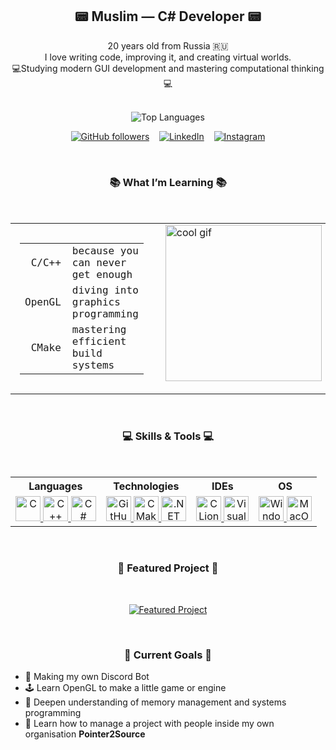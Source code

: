 <h2 align="center">📟 Muslim — C# Developer 📟</h2>

<p align="center">
  20 years old from Russia 🇷🇺<br>
I love writing code, improving it, and creating virtual worlds.<br>
   💻Studying modern GUI development and mastering computational thinking 💻
</p>

<br />

<div align="center">

  <img src="https://github-readme-stats.vercel.app/api/top-langs/?username=Max49CMD&theme=tokyonight&show_icons=true&hide_border=false&layout=compact" alt="Top Languages" />

  [![GitHub followers](https://img.shields.io/github/followers/Max49CMD?style=social)](https://github.com/Max49CMD)
  &nbsp;&nbsp;
  [![LinkedIn](https://img.shields.io/badge/-Max49CMD-blue?style=flat-square&logo=linkedin&logoColor=white)](https://www.linkedin.com/in/Max49CMD/)
  &nbsp;&nbsp;
  [![Instagram](https://img.shields.io/badge/Instagram-E4405F?style=flat-square&logo=instagram&logoColor=white)](https://www.instagram.com/Max49CMD/)

</div>

<br />

<h3 align="center">📚 What I’m Learning 📚</h3>

<br />

<table align="center" cellpadding="0" cellspacing="0" style="border-collapse: collapse;">
  <tr>
    <td style="padding: 15px; vertical-align: top;">
      <table style="font-family: Consolas, monospace;">
        <tr>
          <td style="text-align:right; padding-right:10px;">C/C++</td>
          <td>because you can never get enough</td>
        </tr>
        <tr>
          <td style="text-align:right; padding-right:10px;">OpenGL</td>
          <td>diving into graphics programming</td>
        </tr>
        <tr>
          <td style="text-align:right; padding-right:10px;">CMake</td>
          <td>mastering efficient build systems</td>
        </tr>
      </table>
    </td>
    <td style="padding-left: 20px; vertical-align: top;">
      <img src="https://www.icegif.com/wp-content/uploads/2021/09/icegif-2.gif" alt="cool gif" width="250" />
    </td>
  </tr>
</table>

<br />

<h3 align="center">💻 Skills & Tools 💻</h3>

<br />

<table align="center" style="text-align:center;">
  <tr>
    <th>Languages</th>
    <th>Technologies</th>
    <th>IDEs</th>
    <th>OS</th>
  </tr>
  <tr>
    <td>
      <a href="https://www.learn-c.org/de/" target="_blank">
        <img src="https://skillicons.dev/icons?i=c" alt="C" width="40" height="40" />
      </a>
      <a href="https://www.learncpp.com/" target="_blank">
        <img src="https://skillicons.dev/icons?i=cpp" alt="C++" width="40" height="40" />
      </a>
      <a href="https://learn.microsoft.com/de-de/dotnet/csharp/" target="_blank">
        <img src="https://skillicons.dev/icons?i=cs" alt="C#" width="40" height="40" />
      </a>
    </td>
    <td>
      <a href="https://github.com/" target="_blank">
        <img src="https://skillicons.dev/icons?i=github" alt="GitHub" width="40" height="40" />
      </a>
      <a href="https://cmake.org/" target="_blank">
        <img src="https://skillicons.dev/icons?i=cmake" alt="CMake" width="40" height="40" />
      </a>
      <a href="https://dotnet.microsoft.com/en-us/" target="_blank">
        <img src="https://skillicons.dev/icons?i=dotnet" alt=".NET" width="40" height="40" />
      </a>
    </td>
    <td>
      <a href="https://www.jetbrains.com/clion" target="_blank">
        <img src="https://skillicons.dev/icons?i=clion" alt="CLion" width="40" height="40" />
      </a>
      <a href="https://visualstudio.microsoft.com/de/downloads/" target="_blank">
        <img src="https://skillicons.dev/icons?i=visualstudio" alt="Visual Studio" width="40" height="40" />
      </a>
    </td>
    <td>
      <a href="https://www.microsoft.com/de-de/software-download/windows11" target="_blank">
        <img src="https://skillicons.dev/icons?i=windows" alt="Windows" width="40" height="40" />
      </a>
      <a href="https://www.apple.com/shop/buy-mac" target="_blank">
        <img src="https://skillicons.dev/icons?i=apple" alt="MacOS" width="40" height="40" />
      </a>
    </td>
  </tr>
</table>

<br />

<h3 align="center">🚀 Featured Project 🚀</h3>

<br />

<p align="center">
  <a href="https://github.com/Max49CMD/Discordbot">
    <img src="https://github-readme-stats.vercel.app/api/pin/?username=Max49CMD&repo=DiscordBot&theme=tokyonight" alt="Featured Project" />
  </a>
</p>

<br />

<h3 align="center">🎯 Current Goals 🎯</h3>

<ul>
  <li>🤖 Making my own Discord Bot</li>
  <li>🕹️ Learn OpenGL to make a little game or engine</li>
  <li>🧠 Deepen understanding of memory management and systems programming</li>
  <li>👥 Learn how to manage a project with people inside my own organisation <strong>Pointer2Source</strong></li>
</ul>

<br />
